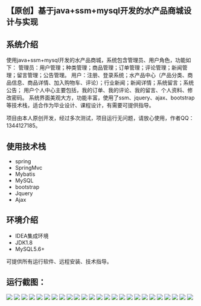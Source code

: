 ## 【原创】基于java+ssm+mysql开发的水产品商城设计与实现

## 系统介绍

使用java+ssm+mysql开发的水产品商城，系统包含管理员、用户角色，功能如下：
管理员：用户管理；种类管理；商品管理；订单管理；评论管理；新闻管理；留言管理；公告管理。
用户：注册、登录系统；水产品中心（产品分类、商品信息、商品详情、加入购物车、评论）；行业新闻；新闻详情；系统留言；系统公告；
用户个人中心主要包括，我的订单、我的评论、我的留言、个人资料、修改密码。
系统界面美观大方，功能丰富，使用了ssm、jquery、ajax、bootstrap等技术栈，适合作为毕业设计、课程设计，有需要可提供指导。

项目由本人原创开发，经过多次测试，项目运行无问题，请放心使用，作者QQ：1344127185。

## 使用技术栈

- spring
- SpringMvc
- Mybatis
- MySQL
- bootstrap
- Jquery
- Ajax


## 环境介绍

- IDEA集成环境
- JDK1.8
- MySQL5.6+

可提供所有运行软件、远程安装、技术指导。

## 运行截图：
![](https://github.com/itcoderyhl/aquatic-mall/blob/main/images/1.png)
![](https://github.com/itcoderyhl/aquatic-mall/blob/main/images/2.png)
![](https://github.com/itcoderyhl/aquatic-mall/blob/main/images/3.png)
![](https://github.com/itcoderyhl/aquatic-mall/blob/main/images/4.png)
![](https://github.com/itcoderyhl/aquatic-mall/blob/main/images/5.png)
![](https://github.com/itcoderyhl/aquatic-mall/blob/main/images/6.png)
![](https://github.com/itcoderyhl/aquatic-mall/blob/main/images/7.png)
![](https://github.com/itcoderyhl/aquatic-mall/blob/main/images/8.png)
![](https://github.com/itcoderyhl/aquatic-mall/blob/main/images/9.png)
![](https://github.com/itcoderyhl/aquatic-mall/blob/main/images/10.png)
![](https://github.com/itcoderyhl/aquatic-mall/blob/main/images/11.png)
![](https://github.com/itcoderyhl/aquatic-mall/blob/main/images/12.png)
![](https://github.com/itcoderyhl/aquatic-mall/blob/main/images/13.png)
![](https://github.com/itcoderyhl/aquatic-mall/blob/main/images/14.png)
![](https://github.com/itcoderyhl/aquatic-mall/blob/main/images/15.png)
![](https://github.com/itcoderyhl/aquatic-mall/blob/main/images/16.png)
![](https://github.com/itcoderyhl/aquatic-mall/blob/main/images/17.png)
![](https://github.com/itcoderyhl/aquatic-mall/blob/main/images/18.png)
![](https://github.com/itcoderyhl/aquatic-mall/blob/main/images/19.png)
![](https://github.com/itcoderyhl/aquatic-mall/blob/main/images/20.png)
![](https://github.com/itcoderyhl/aquatic-mall/blob/main/images/21.png)
![](https://github.com/itcoderyhl/aquatic-mall/blob/main/images/22.png)
![](https://github.com/itcoderyhl/aquatic-mall/blob/main/images/23.png)
![](https://github.com/itcoderyhl/aquatic-mall/blob/main/images/24.png)
![](https://github.com/itcoderyhl/aquatic-mall/blob/main/images/25.png)

